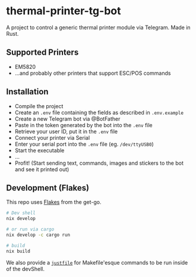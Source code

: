 # thermal-printer-tg-bot

A project to control a generic thermal printer module via Telegram. Made in Rust.

## Supported Printers

- EM5820
- ...and probably other printers that support ESC/POS commands

## Installation

- Compile the project
- Create an `.env` file containing the fields as described in `.env.example`
- Create a new Telegram bot via @BotFather
- Paste in the token generated by the bot into the `.env` file
- Retrieve your user ID, put it in the `.env` file
- Connect your printer via Serial
- Enter your serial port into the `.env` file (eg. `/dev/ttyUSB0`)
- Start the executable
- ...
- Profit! (Start sending text, commands, images and stickers to the bot and see it printed out)

## Development (Flakes)

This repo uses [Flakes](https://nixos.asia/en/flakes) from the get-go.

```bash
# Dev shell
nix develop

# or run via cargo
nix develop -c cargo run

# build
nix build
```

We also provide a [`justfile`](https://just.systems/) for Makefile'esque commands to be run inside of the devShell.
